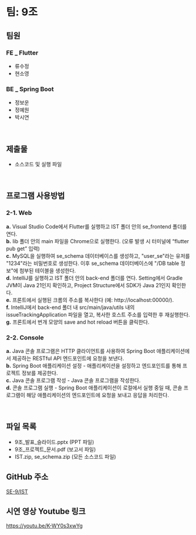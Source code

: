 # 팀: 9조
## 팀원
### FE _ Flutter
- 류수정
- 현소영
### BE _ Spring Boot
- 정보운
- 정예원
- 박시연
<br/>

## 제출물
- 소스코드 및 실행 파일
<br/>

## 프로그램 사용방법

### 2-1. Web
**a.** Visual Studio Code에서 Flutter를 실행하고 IST 폴더 안의 se_frontend 폴더를 연다.<br/>
**b.** lib 폴더 안의 main 파일을 Chrome으로 실행한다. (오류 발생 시 터미널에 “flutter pub get” 입력)<br/>
**c.** MySQL을 실행하여 se_schema 데이터베이스를 생성하고, "user_se"라는 유저를 "1234"라는 비밀번호로 생성한다. 이후 se_schema 데이터베이스에 "/DB table 정보"에 첨부된 테이블을 생성한다.<br/>
**d.** IntelliJ를 실행하고 IST 폴더 안의 back-end 폴더를 연다. Setting에서 Gradle JVM이 Java 21인지 확인하고, Project Structure에서 SDK가 Java 21인지 확인한다.<br/>
**e.** 프론트에서 실행된 크롬의 주소를 복사한다 (예: http://localhost:00000/).<br/>
**f.** IntelliJ에서 back-end 폴더 내 src/main/java/utils 내의 issueTrackingApplication 파일을 열고, 복사한 호스트 주소를 입력한 후 재실행한다.<br/>
**g.** 프론트에서 번개 모양의 save and hot reload 버튼을 클릭한다.<br/>

### 2-2. Console
**a.** Java 콘솔 프로그램은 HTTP 클라이언트를 사용하여 Spring Boot 애플리케이션에서 제공하는 RESTful API 엔드포인트에 요청을 보낸다.<br/>
**b.** Spring Boot 애플리케이션 설정 - 애플리케이션을 설정하고 엔드포인트를 통해 프로젝트 정보를 제공한다.<br/>
**c.** Java 콘솔 프로그램 작성 - Java 콘솔 프로그램을 작성한다.<br/>
**d.** 콘솔 프로그램 실행 - Spring Boot 애플리케이션이 로컬에서 실행 중일 때, 콘솔 프로그램이 해당 애플리케이션의 엔드포인트에 요청을 보내고 응답을 처리한다.<br/>

<br/>

## 파일 목록
- 9조_발표_슬라이드.pptx (PPT 파일)<br/>
- 9조_프로젝트_문서.pdf (보고서 파일)<br/>
- IST.zip, se_schema.zip (모든 소스코드 파일)<br/>

## GitHub 주소
[SE-9/IST](https://github.com/SE-9/IST)

## 시연 영상 Youtube 링크
https://youtu.be/K-WY0s3xwYg


